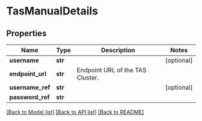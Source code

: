 # TasManualDetails

## Properties
Name | Type | Description | Notes
------------ | ------------- | ------------- | -------------
**username** | **str** |  | [optional] 
**endpoint_url** | **str** | Endpoint URL of the TAS Cluster. | 
**username_ref** | **str** |  | [optional] 
**password_ref** | **str** |  | 

[[Back to Model list]](../README.md#documentation-for-models) [[Back to API list]](../README.md#documentation-for-api-endpoints) [[Back to README]](../README.md)

